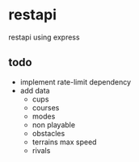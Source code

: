# restapi
restapi using express

## todo
- implement rate-limit dependency
- add data
    - cups
    - courses
    - modes
    - non playable
    - obstacles
    - terrains max speed
    - rivals    